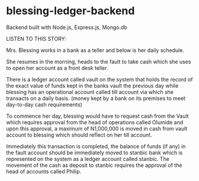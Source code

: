 # blessing-ledger-backend
Backend built with Node.js, Express.js, Mongo.db


LISTEN TO THIS STORY: 

Mrs. Blessing works in a bank as a teller and below is her daily schedule.


She resumes in the morning, heads to the fault to take cash which she uses to open her account as a front desk teller.

There is a ledger account called vault on the system that holds the record of the exact value of funds kept in the banks vault the previous day while blessing has an operational account called till account via which she transacts on a daily basis. (money kept by a bank on its premises to meet day-to-day cash requirements)

To commence her day, blessing would have to request cash from the Vault which requires approval from the head of operations called Olumide and upon this approval, a maximum of N1,000,000 is moved in cash from vault account to blessing which should reflect on her till account.

Immediately this transaction is completed, the balance of funds (if any) in the fault account should be immediately moved to stanbic bank which is represented on the system as a ledger account called stanbic. The movement of the cash as deposit to stanbic requires the approval of the head of accounts called Philip. 

